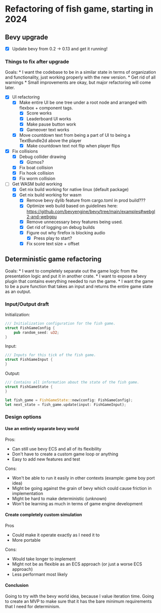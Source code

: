# Refactoring of fish game, starting in 2024

## Bevy upgrade

* [x] Update bevy from 0.2 -> 0.13 and get it running!

### Things to fix after upgrade

Goals:
    * I want the codebase to be in a similar state in terms of organization and functionality, just working properly with the new version.
    * Get rid of all warnings
    * Small improvements are okay, but major refactoring will come later.

* [x] UI refactoring
    * [x] Make entire UI be one tree under a root node and arranged with flexbox + component tags.
        * [x] Score works
        * [x] Leaderboard UI works
        * [x] Make pause button work
        * [x] Gameover text works
    * [x] Move countdown text from being a part of UI to being a TextBundle2d above the player
        * [x] Make countdown text not flip when player flips
* [x] Fix collisions
    * [x] Debug collider drawing
        * [x] Gizmos?
    * [x] Fix boat collision
    * [x] Fix hook collision
    * [x] Fix worm collision
* [ ] Get WASM build working
    * [x] Get nix build working for native linux (default package)
    * [x] Get nix build working for wasm
        * [x] Remove bevy dylib feature from cargo.toml in prod build???
        * [x] Optimize web build based on guidelines here: https://github.com/bevyengine/bevy/tree/main/examples#webgl2-and-webgpu
        * [x] Remove unnecessary bevy features being used.
        * [x] Get rid of logging on debug builds
        * [x] Figure out why firefox is blocking audio
            * [x] Press play to start?
        * [x] Fix score text size + offset

## Deterministic game refactoring

Goals:
    * I want to completely separate out the game logic from the presentation logic and put it in another crate.
    * I want to expose a bevy plugin that contains everything needed to run the game.
    * I want the game to be a pure function that takes an input and returns the entire game state as an output.

### Input/Output draft

Initialization:
```rust
/// Initialization configuration for the fish game.
struct FishGameConfig {
    pub random_seed: u32;
}
```
Input:
```rust
/// Inputs for this tick of the fish game.
struct FishGameInput {
}
```

Output:
```rust
/// Contains all information about the state of the fish game.
struct FishGameState {
}

let fish_game = FishGameState::new(config: FishGameConfig);
let next_state = fish_game.update(input: FishGameInput);
```

### Design options

#### Use an entirely separate bevy world

Pros:
* Can still use bevy ECS and all of its flexibility
* Don't have to create a custom game loop or anything
* Easy to add new features and test

Cons:
* Won't be able to run it easily in other contexts (example: game boy port idea)
* Might be going against the grain of bevy which could cause friction in implementation
* Might be hard to make deterministic (unknown)
* Won't be learning as much in terms of game engine development

#### Create completely custom simulation

Pros
* Could make it operate exactly as I need it to
* More portable

Cons:
* Would take longer to implement
* Might not be as flexible as an ECS approach (or just a worse ECS approach)
* Less performant most likely

#### Conclusion

Going to try with the bevy world idea, because I value iteration time. Going to create an MVP to make sure
that it has the bare minimum requirements that I need for determinism.


